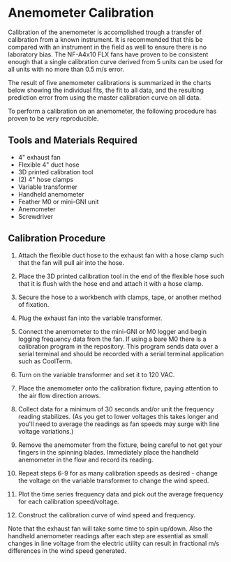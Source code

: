 # Anemometer Calibration

Calibration of the anemometer is accomplished trough a transfer of calibration
from a known instrument. It is recommended that this be compared with an
instrument in the field as well to ensure there is no laboratory bias. The
NF-A4x10 FLX fans have proven to be consistent enough that a single calibration
curve derived from 5 units can be used for all units with no more than 0.5 m/s
error.

The result of five anemometer calibrations is summarized in the charts below
showing the individual fits, the fit to all data, and the resulting prediction
error from using the master calibration curve on all data.

To perform a calibration on an anemometer, the following procedure has proven to
be very reproducible.

## Tools and Materials Required

* 4" exhaust fan
* Flexible 4" duct hose
* 3D printed calibration tool
* (2) 4" hose clamps
* Variable transformer
* Handheld anemometer
* Feather M0 or mini-GNI unit
* Anemometer
* Screwdriver

## Calibration Procedure
1. Attach the flexible duct hose to the exhaust fan with a hose clamp such that
the fan will pull air into the hose.

2. Place the 3D printed calibration tool in the end of the flexible hose such
that it is flush with the hose end and attach it with a hose clamp.

3. Secure the hose to a workbench with clamps, tape, or another method of
fixation.

4. Plug the exhaust fan into the variable transformer.

5. Connect the anemometer to the mini-GNI or M0 logger and begin logging
frequency data from the fan. If using a bare M0 there is a calibration program
in the repository. This program sends data over a serial terminal and should be
recorded with a serial terminal application such as CoolTerm.

6. Turn on the variable transformer and set it to 120 VAC.

7. Place the anemometer onto the calibration fixture, paying attention to the
air flow direction arrows.

8. Collect data for a minimum of 30 seconds and/or unit the frequency reading
stabilizes. (As you get to lower voltages this takes longer and you'll need to
average the readings as fan speeds may surge with line voltage variations.)

9. Remove the anemometer from the fixture, being careful to not get your fingers
in the spinning blades. Immediately place the handheld anemometer in the flow
and record its reading.

10. Repeat steps 6-9 for as many calibration speeds as desired - change the
voltage on the variable transformer to change the wind speed.

11. Plot the time series frequency data and pick out the average frequency for
each calibration speed/voltage.

12. Construct the calibration curve of wind speed and frequency.


Note that the exhaust fan will take some time to spin up/down. Also the handheld
anemometer readings after each step are essential as small changes in line
voltage from the electric utility can result in fractional m/s differences in
the wind speed generated.
